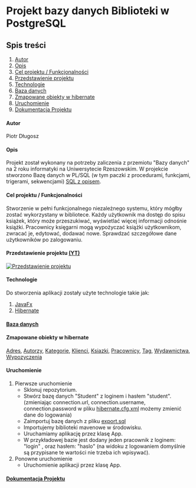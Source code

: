 
# Projekt bazy danych Biblioteki w PostgreSQL

## Spis treści
1. [Autor](https://github.com/piotranon/BD_2020_DlugoszPiotr#autor)
1. [Opis](https://github.com/piotranon/BD_2020_DlugoszPiotr#opis)
1. [Cel projektu / Funkcjonalności](https://github.com/piotranon/BD_2020_DlugoszPiotr#cel-projektu--funkcjonalno%C5%9Bci)
1. [Przedstawienie projektu](https://github.com/piotranon/BD_2020_DlugoszPiotr#przedstawienie-projektu)
1. [Technologie](https://github.com/piotranon/BD_2020_DlugoszPiotr#technologie)
1. [Baza danych](https://github.com/piotranon/BD_2020_DlugoszPiotr/blob/master/docs/sql.md) 
1. [Zmapowane obiekty w hibernate](https://github.com/piotranon/BD_2020_DlugoszPiotr#zmapowane-obiekty-w-hibernate)
1. [Uruchomienie](https://github.com/piotranon/BD_2020_DlugoszPiotr#uruchomienie)
1. [Dokumentacja Projektu](https://github.com/piotranon/BD_2020_DlugoszPiotr/blob/master/docs/Piotr%20D%C5%82ugosz%20Dokumentacja.docx)

#### Autor
Piotr Długosz

#### Opis
Projekt został wykonany na potrzeby zaliczenia z przemiotu "Bazy danych" na 2 roku informatyki na Uniwersytecie Rzeszowskim.
W projekcie stworzono Bazę danych w PL/SQL (w tym paczki z procedurami, funkcjami, trigerami, sekwencjami) [SQL z opisem](https://github.com/piotranon/BD_2020_DlugoszPiotr/blob/master/docs/sql.md).

#### Cel projektu / Funkcjonalności
Stworzenie w pełni funkcjonalnego niezależnego systemu, który mógłby zostać wykorzystany w bibliotece. Każdy użytkownik ma dostęp do spisu książek, który może przeszukiwać, wyświetlać więcej informacji odnośnie książki. Pracownicy księgarni mogą wypożyczać książki użytkownikom, zwracać je, edytować, dodawać nowe. Sprawdzać szczegółowe dane użytkowników po zalogowaniu.

#### Przedstawienie projektu [(YT)](https://www.youtube.com/watch?v=Bp3E7BYhgSk)
[![Przedstawienie projektu](https://img.youtube.com/vi/Bp3E7BYhgSk/maxresdefault.jpg)](https://www.youtube.com/watch?v=Bp3E7BYhgSk)

#### Technologie
Do stworzenia aplikacji zostały użyte technologie takie jak:
1. [JavaFx](https://openjfx.io/)
1. [Hibernate](https://hibernate.org/)

#### [Baza danych](https://github.com/piotranon/BD_2020_DlugoszPiotr/blob/master/docs/sql.md)

#### Zmapowane obiekty w hibernate

[Adres](https://github.com/piotranon/BD_2020_DlugoszPiotr/blob/5ec9a7fb946c9ab7cfd4f8f40856304629181e05/DB/src/main/java/entity/Adres.java#L8), [Autorzy](https://github.com/piotranon/BD_2020_DlugoszPiotr/blob/5ec9a7fb946c9ab7cfd4f8f40856304629181e05/DB/src/main/java/entity/Autorzy.java#L8), [Kategorie](https://github.com/piotranon/BD_2020_DlugoszPiotr/blob/5ec9a7fb946c9ab7cfd4f8f40856304629181e05/DB/src/main/java/entity/Kategorie.java#L8), [Klienci](https://github.com/piotranon/BD_2020_DlugoszPiotr/blob/5ec9a7fb946c9ab7cfd4f8f40856304629181e05/DB/src/main/java/entity/Klienci.java#L8), [Ksiazki](https://github.com/piotranon/BD_2020_DlugoszPiotr/blob/5ec9a7fb946c9ab7cfd4f8f40856304629181e05/DB/src/main/java/entity/Ksiazki.java#L10), [Pracownicy](https://github.com/piotranon/BD_2020_DlugoszPiotr/blob/5ec9a7fb946c9ab7cfd4f8f40856304629181e05/DB/src/main/java/entity/Pracownicy.java#L9), [Tag](https://github.com/piotranon/BD_2020_DlugoszPiotr/blob/5ec9a7fb946c9ab7cfd4f8f40856304629181e05/DB/src/main/java/entity/Tag.java#L8), [Wydawnictwa](https://github.com/piotranon/BD_2020_DlugoszPiotr/blob/5ec9a7fb946c9ab7cfd4f8f40856304629181e05/DB/src/main/java/entity/Wydawnictwa.java#L8), [Wypozyczenia](https://github.com/piotranon/BD_2020_DlugoszPiotr/blob/5ec9a7fb946c9ab7cfd4f8f40856304629181e05/DB/src/main/java/entity/Wypozyczenia.java#L9)

#### Uruchomienie
1. Pierwsze uruchomienie
   * Sklonuj repozytorium.
   * Stwórz bazę danych "Student" z loginem i hasłem "student". (zmieniając connection.url, connection.username, connection.password  w pliku [hibernate.cfg.xml](https://github.com/piotranon/BD_2020_DlugoszPiotr/blob/master/DB/src/main/resources/hibernate.cfg.xml) możemy zmienić dane do logowania)
   * Zaimportuj bazę danych z pliku [export.sql](https://github.com/piotranon/BD_2020_DlugoszPiotr/blob/master/export.sql)
   * Importujemy biblioteki mavenowe w środowisku.
   * Uruchamiamy aplikację przez klasę App.
   * W przykładowej bazie jest dodany jeden pracownik z loginem: "login" , oraz hasłem: "haslo" (na widoku z logowaniem domyślnie są przypisane te wartości nie trzeba ich wpisywać).
2. Ponowne uruchomienie
   * Uruchomienie aplikacji przez klasę App.
   
#### [Dokumentacja Projektu](https://github.com/piotranon/BD_2020_DlugoszPiotr/blob/master/docs/Piotr%20D%C5%82ugosz%20Dokumentacja.docx)
